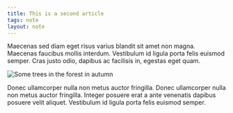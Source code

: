 ```yaml
---
title: This is a second article
tags: note
layout: note
---
```

Maecenas sed diam eget risus varius blandit sit amet non magna. Maecenas faucibus mollis interdum. Vestibulum id ligula porta felis euismod semper. Cras justo odio, dapibus ac facilisis in, egestas eget quam.

![Some trees in the forest in autumn](/assets/cheesy-autumn.jpg)

Donec ullamcorper nulla non metus auctor fringilla. Donec ullamcorper nulla non metus auctor fringilla. Integer posuere erat a ante venenatis dapibus posuere velit aliquet. Vestibulum id ligula porta felis euismod semper.
